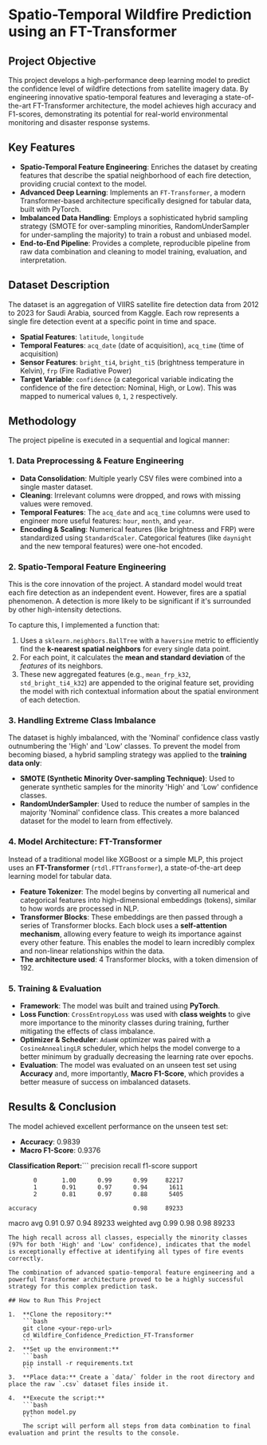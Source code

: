 # Spatio-Temporal Wildfire Prediction using an FT-Transformer

## Project Objective
This project develops a high-performance deep learning model to predict the confidence level of wildfire detections from satellite imagery data. By engineering innovative spatio-temporal features and leveraging a state-of-the-art FT-Transformer architecture, the model achieves high accuracy and F1-scores, demonstrating its potential for real-world environmental monitoring and disaster response systems.

## Key Features
- **Spatio-Temporal Feature Engineering**: Enriches the dataset by creating features that describe the spatial neighborhood of each fire detection, providing crucial context to the model.
- **Advanced Deep Learning**: Implements an `FT-Transformer`, a modern Transformer-based architecture specifically designed for tabular data, built with PyTorch.
- **Imbalanced Data Handling**: Employs a sophisticated hybrid sampling strategy (SMOTE for over-sampling minorities, RandomUnderSampler for under-sampling the majority) to train a robust and unbiased model.
- **End-to-End Pipeline**: Provides a complete, reproducible pipeline from raw data combination and cleaning to model training, evaluation, and interpretation.

## Dataset Description
The dataset is an aggregation of VIIRS satellite fire detection data from 2012 to 2023 for Saudi Arabia, sourced from Kaggle. Each row represents a single fire detection event at a specific point in time and space.

- **Spatial Features**: `latitude`, `longitude`
- **Temporal Features**: `acq_date` (date of acquisition), `acq_time` (time of acquisition)
- **Sensor Features**: `bright_ti4`, `bright_ti5` (brightness temperature in Kelvin), `frp` (Fire Radiative Power)
- **Target Variable**: `confidence` (a categorical variable indicating the confidence of the fire detection: Nominal, High, or Low). This was mapped to numerical values `0`, `1`, `2` respectively.

## Methodology

The project pipeline is executed in a sequential and logical manner:

### 1. Data Preprocessing & Feature Engineering
- **Data Consolidation**: Multiple yearly CSV files were combined into a single master dataset.
- **Cleaning**: Irrelevant columns were dropped, and rows with missing values were removed.
- **Temporal Features**: The `acq_date` and `acq_time` columns were used to engineer more useful features: `hour`, `month`, and `year`.
- **Encoding & Scaling**: Numerical features (like brightness and FRP) were standardized using `StandardScaler`. Categorical features (like `daynight` and the new temporal features) were one-hot encoded.

### 2. Spatio-Temporal Feature Engineering
This is the core innovation of the project. A standard model would treat each fire detection as an independent event. However, fires are a spatial phenomenon. A detection is more likely to be significant if it's surrounded by other high-intensity detections.

To capture this, I implemented a function that:
1.  Uses a `sklearn.neighbors.BallTree` with a `haversine` metric to efficiently find the **k-nearest spatial neighbors** for every single data point.
2.  For each point, it calculates the **mean and standard deviation** of the *features* of its neighbors.
3.  These new aggregated features (e.g., `mean_frp_k32`, `std_bright_ti4_k32`) are appended to the original feature set, providing the model with rich contextual information about the spatial environment of each detection.

### 3. Handling Extreme Class Imbalance
The dataset is highly imbalanced, with the 'Nominal' confidence class vastly outnumbering the 'High' and 'Low' classes. To prevent the model from becoming biased, a hybrid sampling strategy was applied to the **training data only**:
- **SMOTE (Synthetic Minority Over-sampling Technique)**: Used to generate synthetic samples for the minority 'High' and 'Low' confidence classes.
- **RandomUnderSampler**: Used to reduce the number of samples in the majority 'Nominal' confidence class.
This creates a more balanced dataset for the model to learn from effectively.

### 4. Model Architecture: FT-Transformer
Instead of a traditional model like XGBoost or a simple MLP, this project uses an **FT-Transformer** (`rtdl.FTTransformer`), a state-of-the-art deep learning model for tabular data.
- **Feature Tokenizer**: The model begins by converting all numerical and categorical features into high-dimensional embeddings (tokens), similar to how words are processed in NLP.
- **Transformer Blocks**: These embeddings are then passed through a series of Transformer blocks. Each block uses a **self-attention mechanism**, allowing every feature to weigh its importance against every other feature. This enables the model to learn incredibly complex and non-linear relationships within the data.
- **The architecture used**: 4 Transformer blocks, with a token dimension of 192.

### 5. Training & Evaluation
- **Framework**: The model was built and trained using **PyTorch**.
- **Loss Function**: `CrossEntropyLoss` was used with **class weights** to give more importance to the minority classes during training, further mitigating the effects of class imbalance.
- **Optimizer & Scheduler**: `AdamW` optimizer was paired with a `CosineAnnealingLR` scheduler, which helps the model converge to a better minimum by gradually decreasing the learning rate over epochs.
- **Evaluation**: The model was evaluated on an unseen test set using **Accuracy** and, more importantly, **Macro F1-Score**, which provides a better measure of success on imbalanced datasets.

## Results & Conclusion

The model achieved excellent performance on the unseen test set:
- **Accuracy**: 0.9839
- **Macro F1-Score**: 0.9376

**Classification Report:**```
              precision    recall  f1-score   support

           0       1.00      0.99      0.99     82217
           1       0.91      0.97      0.94      1611
           2       0.81      0.97      0.88      5405

    accuracy                           0.98     89233
   macro avg       0.91      0.97      0.94     89233
weighted avg       0.99      0.98      0.98     89233
```
The high recall across all classes, especially the minority classes (97% for both 'High' and 'Low' confidence), indicates that the model is exceptionally effective at identifying all types of fire events correctly.

The combination of advanced spatio-temporal feature engineering and a powerful Transformer architecture proved to be a highly successful strategy for this complex prediction task.

## How to Run This Project

1.  **Clone the repository:**
    ```bash
    git clone <your-repo-url>
    cd Wildfire_Confidence_Prediction_FT-Transformer
    ```
2.  **Set up the environment:**
    ```bash
    pip install -r requirements.txt
    ```
3.  **Place data:** Create a `data/` folder in the root directory and place the raw `.csv` dataset files inside it.

4.  **Execute the script:**
    ```bash
    python model.py
    ```
    The script will perform all steps from data combination to final evaluation and print the results to the console.
